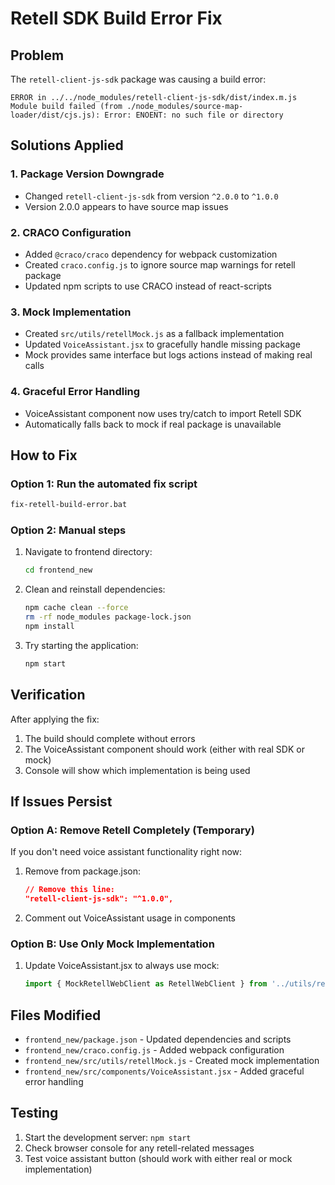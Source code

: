 # Retell SDK Build Error Fix

## Problem
The `retell-client-js-sdk` package was causing a build error:
```
ERROR in ../../node_modules/retell-client-js-sdk/dist/index.m.js Module build failed (from ./node_modules/source-map-loader/dist/cjs.js): Error: ENOENT: no such file or directory
```

## Solutions Applied

### 1. Package Version Downgrade
- Changed `retell-client-js-sdk` from version `^2.0.0` to `^1.0.0`
- Version 2.0.0 appears to have source map issues

### 2. CRACO Configuration
- Added `@craco/craco` dependency for webpack customization
- Created `craco.config.js` to ignore source map warnings for retell package
- Updated npm scripts to use CRACO instead of react-scripts

### 3. Mock Implementation
- Created `src/utils/retellMock.js` as a fallback implementation
- Updated `VoiceAssistant.jsx` to gracefully handle missing package
- Mock provides same interface but logs actions instead of making real calls

### 4. Graceful Error Handling
- VoiceAssistant component now uses try/catch to import Retell SDK
- Automatically falls back to mock if real package is unavailable

## How to Fix

### Option 1: Run the automated fix script
```bash
fix-retell-build-error.bat
```

### Option 2: Manual steps
1. Navigate to frontend directory:
   ```bash
   cd frontend_new
   ```

2. Clean and reinstall dependencies:
   ```bash
   npm cache clean --force
   rm -rf node_modules package-lock.json
   npm install
   ```

3. Try starting the application:
   ```bash
   npm start
   ```

## Verification

After applying the fix:
1. The build should complete without errors
2. The VoiceAssistant component should work (either with real SDK or mock)
3. Console will show which implementation is being used

## If Issues Persist

### Option A: Remove Retell Completely (Temporary)
If you don't need voice assistant functionality right now:

1. Remove from package.json:
   ```json
   // Remove this line:
   "retell-client-js-sdk": "^1.0.0",
   ```

2. Comment out VoiceAssistant usage in components

### Option B: Use Only Mock Implementation
1. Update VoiceAssistant.jsx to always use mock:
   ```javascript
   import { MockRetellWebClient as RetellWebClient } from '../utils/retellMock';
   ```

## Files Modified
- `frontend_new/package.json` - Updated dependencies and scripts
- `frontend_new/craco.config.js` - Added webpack configuration
- `frontend_new/src/utils/retellMock.js` - Created mock implementation
- `frontend_new/src/components/VoiceAssistant.jsx` - Added graceful error handling

## Testing
1. Start the development server: `npm start`
2. Check browser console for any retell-related messages
3. Test voice assistant button (should work with either real or mock implementation)
